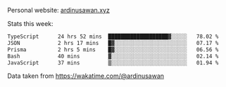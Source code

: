 Personal website: [ardinusawan.xyz](https://ardinusawan.xyz)

Stats this week:
<!--START_SECTION:waka-->

```txt
TypeScript      24 hrs 52 mins  ███████████████████▓░░░░░   78.02 %
JSON            2 hrs 17 mins   █▓░░░░░░░░░░░░░░░░░░░░░░░   07.17 %
Prisma          2 hrs 5 mins    █▓░░░░░░░░░░░░░░░░░░░░░░░   06.56 %
Bash            40 mins         ▓░░░░░░░░░░░░░░░░░░░░░░░░   02.14 %
JavaScript      37 mins         ▒░░░░░░░░░░░░░░░░░░░░░░░░   01.94 %
```

<!--END_SECTION:waka-->
Data taken from https://wakatime.com/@ardinusawan
